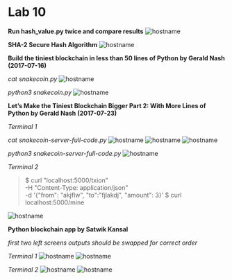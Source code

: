 # Lab 10

**Run hash_value.py twice and compare results**
![hostname](CPE_322_LAB10_1.png)

**SHA-2 Secure Hash Algorithm**
![hostname](CPE_322_LAB10_3.png)

**Build the tiniest blockchain in less than 50 lines of Python by Gerald Nash (2017-07-16)**

*cat snakecoin.py*
![hostname](CPE_322_LAB10_4.png)

*python3 snakecoin.py*
![hostname](CPE_322_LAB10_5.png)

**Let’s Make the Tiniest Blockchain Bigger Part 2: With More Lines of Python by Gerald Nash (2017-07-23)**

*Terminal 1*

*cat snakecoin-server-full-code.py*
![hostname](CPE_322_LAB10_6.png)
![hostname](CPE_322_LAB10_7.png)
![hostname](CPE_322_LAB10_2.png)

*python3 snakecoin-server-full-code.py*
![hostname](CPE_322_LAB10_9.png)

*Terminal 2*
>$ curl "localhost:5000/txion" \
>    -H "Content-Type: application/json" \
>    -d '{"from": "akjflw", "to":"fjlakdj", "amount": 3}'
>$ curl localhost:5000/mine

![hostname](CPE_322_LAB10_10.png)

**Python blockchain app by Satwik Kansal**

*first two left screens outputs should be swapped for correct order*

*Terminal 1*
![hostname](CPE_322_LAB10_14.png)
![hostname](CPE_322_LAB10_11.png)

*Terminal 2*
![hostname](CPE_322_LAB10_12.png)
![hostname](CPE_322_LAB10_13.png)

